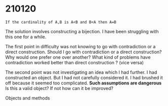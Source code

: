 # 210120

    If the cardinality of A,B is A<B and B<A then A=B

The solution involves constructing a bijection.
I have been struggling with this one for a while.

The first point in difficulty was not knowing to go with contradiction or a direct construction.
Should I go with contradiction or a direct construction?
Why would one prefer one over another?
What kind of problems have contradiction worked better than direct construction ? (vice versa)

The second point was not investigating an idea which I had further.
I had constructed an object. But I had not carefully considered it.
I had brushed it off because it seemed too complicated. 
**Such assumptions are dangerous**
Is this a valid object?
If not how can it be improved?

Objects and methods
